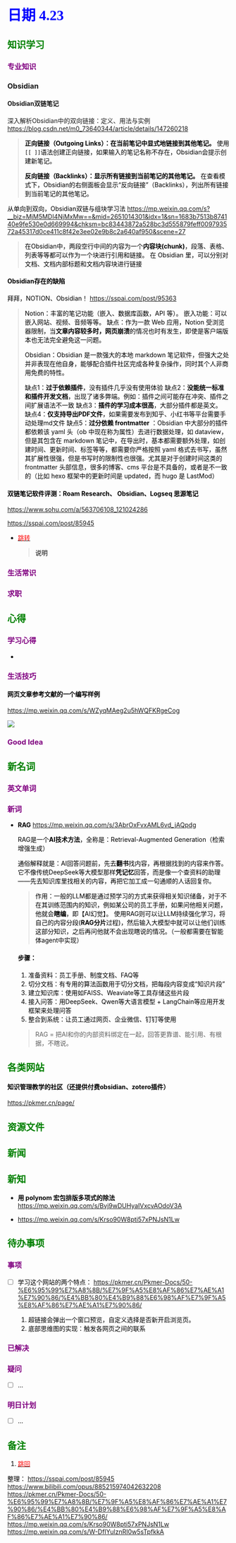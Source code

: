 ## <font color = blue face=楷体 size=6>日期 4.23</font>

## <font color = green>知识学习 </font>
### <font color = purple>专业知识 </font>
### Obsidian 
#### Obsidian双链笔记
深入解析Obsidian中的双向链接：定义、用法与实例
https://blog.csdn.net/m0_73640344/article/details/147260218
> <font color =o>**正向链接（Outgoing Links）：在当前笔记中显式地链接到其他笔记。**
> 使用`[[ ]]`语法创建正向链接，如果输入的笔记名称不存在，Obsidian会提示创建新笔记。
> 
> <font color =o>**反向链接（Backlinks）：显示所有链接到当前笔记的其他笔记。**
> 在查看模式下，Obsidian的右侧面板会显示“反向链接”（Backlinks），列出所有链接到当前笔记的其他笔记。

从单向到双向，Obsidian双链与组块学习法
https://mp.weixin.qq.com/s?__biz=MjM5MDI4NjMxMw==&mid=2651014301&idx=1&sn=1683b7513b874140e9fe530e0d669994&chksm=bc83443872a528bc3d555879feff009793572a45317d0ce411c8f42e3ee02e9b8c2a640af950&scene=27  

> <font color =o>在Obsidian中，两段空行中间的内容为一个**内容块(chunk)**，段落、表格、列表等等都可以作为一个块进行引用和链接。
>在 Obsidian 里，可以分别对文档、文档内部标题和文档内容块进行链接

#### Obsidian存在的缺陷
拜拜，NOTION、Obsidian！
https://sspai.com/post/95363 
> <font color =o >Notion：丰富的笔记功能（嵌入、数据库函数，API 等）。
> 嵌入功能：可以嵌入网站、视频、音频等等。
> 缺点：作为一款 Web 应用，Notion 受浏览器限制，当**文章内容较多时，网页崩溃**的情况也时有发生，即使是客户端版本也无法完全避免这一问题。
> 
> <font color =o >Obsidian：Obsidian 是一款强大的本地 markdown 笔记软件，但强大之处并非表现在他自身，能够配合插件社区完成各种复杂操作，同时其个人非商用免费的特性。
> 
> <font color =o >缺点1：**过于依赖插件**，没有插件几乎没有使用体验
> 缺点2：**没能统一标准和插件开发文档**，出现了诸多弊端。例如：插件之间可能存在冲突、插件之间扩展语法不一致
> 缺点3：**插件的学习成本很高**，大部分插件都是英文。
> 缺点4：**仅支持导出PDF文件**，如果需要发布到知乎、小红书等平台需要手动处理md文件
> 缺点5：**过分依赖 frontmatter** ：Obsidian 中大部分的插件都依赖该 yaml 头（ob 中现在称为属性）去进行数据处理，如 dataview，但是其包含在 markdown 笔记中，在导出时，基本都需要额外处理，如创建时间、更新时间、标签等等，都需要你严格按照 yaml 格式去书写，虽然其扩展性很强，但是书写时的限制性也很强。尤其是对于创建时间这类的 frontmatter 头部信息，很多的博客、cms 平台是不具备的，或者是不一致的（比如 hexo 框架中的更新时间是 updated​，而 hugo 是 LastMod​）

#### 双链笔记软件评测：Roam Research、 Obsidian、Logseq 思源笔记
https://www.sohu.com/a/563706108_121024286


https://sspai.com/post/85945
+ <a id = "01-1">  [<font color = red>跳转</font>](#01-2)
   > <font color = o> 说明 </font>
### <font color = purple>生活常识 </font>

### <font color = purple>求职 </font>



## <font color = green>心得 </font>
### <font color = purple>学习心得 </font>
+ 
### <font color = purple>生活技巧 </font>
#### 网页文章参考文献的一个编写样例
https://mp.weixin.qq.com/s/WZyqMAeg2u5hWQFKRgeCog  
  
<img src="https://github.com/zeff163/stackedit-app-data/blob/master/Daily%20work/2025/picture/4.23/mmexport1745343099132.png?raw=true">

### <font color = purple>Good Idea </font>



## <font color = green>新名词 </font>
### <font color = purple>英文单词 </font>
### <font color = purple>新词 </font>
+ **RAG**
https://mp.weixin.qq.com/s/3AbrOxFvxAML6vd_jAQpdg

	RAG是一个**AI技术方法**，全称是：Retrieval-Augmented Generation（检索增强生成）
	
	通俗解释就是：AI回答问题前，先去**翻书**找内容，再根据找到的内容来作答。它不像传统DeepSeek等大模型那样**凭记忆**回答，而是像一个查资料的助理——先去知识库里找相关的内容，再把它加工成一句通顺的人话回复你。
	> <font color=o>作用：一般的LLM都是通过预学习的方式来获得相关知识储备，对于不在其训练范围内的知识，例如某公司的员工手册，如果问他相关问题，他就会**瞎编**，即【AI幻觉】。
	><font color=o> 使用RAG则可以让LLM持续强化学习，将自己的内容分段(**RAG分片**过程)，然后输入大模型中就可以让他们训练这部分知识，之后再问他就不会出现瞎说的情况。（一般都需要在智能体agent中实现）

	#### 步骤：
	1. 准备资料：员工手册、制度文档、FAQ等
	2. 切分文档：有专用的算法函数用于切分文档，把每段内容变成“知识片段”
	3. 建立知识库：使用如FAISS、Weaviate等工具存储这些片段
	4. 接入问答：用DeepSeek、Qwen等大语言模型 + LangChain等应用开发框架来处理问答
	5.  整合到系统：让员工通过网页、企业微信、钉钉等使用

	> RAG = 把AI和你的内部资料绑定在一起，回答更靠谱、能引用、有根据，不瞎说。
	
## <font color = green>各类网站 </font>
#### 知识管理教学的社区（还提供付费obsidian、zotero插件）
https://pkmer.cn/page/

## <font color = green>资源文件 </font>


## <font color = green>新闻 </font>


## <font color = green>新知 </font>
+ **用 polynom 宏包排版多项式的除法**
	https://mp.weixin.qq.com/s/Bvj9wDUHyaIVxcvAOdoV3A

+ https://mp.weixin.qq.com/s/Krso90W8pti57xPNJsN1Lw



## <font color = green>待办事项 </font>
### <font color = purple>事项 </font>
- [ ] 学习这个网站的两个特点：
	https://pkmer.cn/Pkmer-Docs/50-%E6%95%99%E7%A8%8B/%E7%9F%A5%E8%AF%86%E7%AE%A1%E7%90%86/%E4%BB%80%E4%B9%88%E6%98%AF%E7%9F%A5%E8%AF%86%E7%AE%A1%E7%90%86/  
	
	1. 超链接会弹出一个窗口预览，自定义选择是否新开启浏览页。
	2. 底部思维图的实现：触发各网页之间的联系
### <font color = purple>已解决 </font>
### <font color = purple>疑问 </font>
- [ ] ...
### <font color = purple>明日计划 </font>
- [ ] ...


## <font color = green>备注 </font>
  1. <a id ="01-2">[<font color = red>跳回</font>](#01-1)
 
 整理：
 https://sspai.com/post/85945
https://www.bilibili.com/opus/885215974042632208
https://pkmer.cn/Pkmer-Docs/50-%E6%95%99%E7%A8%8B/%E7%9F%A5%E8%AF%86%E7%AE%A1%E7%90%86/%E4%BB%80%E4%B9%88%E6%98%AF%E7%9F%A5%E8%AF%86%E7%AE%A1%E7%90%86/   
https://mp.weixin.qq.com/s/Krso90W8pti57xPNJsN1Lw 
https://mp.weixin.qq.com/s/W-DfIYulznRI0w5sTpfkkA
<!--stackedit_data:
eyJoaXN0b3J5IjpbLTE2Mjk1OTg4NzcsMjEzNDE5OTQyLC05OD
MzNjA1NDIsODM0NzYxNjk0LC0xNzQyMTE4OTY2LC05MzgyNDIy
MywtMTIyNTk0MDU0NCwtNDQ5NDg5MjI0LDk3ODg4NDE3MSwtMz
A5Nzk4MjIzLDE4MDE5NTUwNzldfQ==
-->